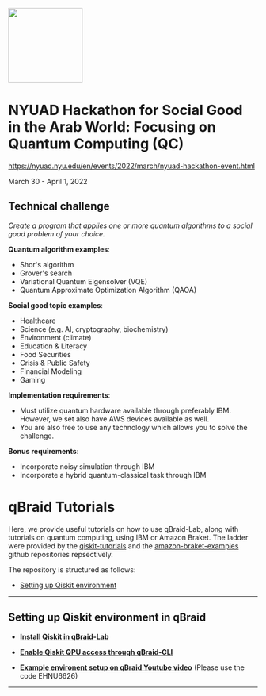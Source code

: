 [<img src="https://qbraid-static.s3.amazonaws.com/logos/Launch_on_qBraid_white.png" width="150">](https://account.qbraid.com?gitHubUrl=https://github.com/devilkiller-ag/NYUAD-2023.git)

# NYUAD Hackathon for Social Good in the Arab World: Focusing on Quantum Computing (QC)

https://nyuad.nyu.edu/en/events/2022/march/nyuad-hackathon-event.html

March 30 - April 1, 2022

## Technical challenge

_Create a program that applies one or more quantum algorithms to a social good
problem of your choice._

**Quantum algorithm examples**:

- Shor's algorithm
- Grover's search
- Variational Quantum Eigensolver (VQE)
- Quantum Approximate Optimization Algorithm (QAOA)

**Social good topic examples**:

- Healthcare
- Science (e.g. AI, cryptography, biochemistry)
- Environment (climate)
- Education & Literacy
- Food Securities
- Crisis & Public Safety
- Financial Modeling
- Gaming

**Implementation requirements**:

- Must utilize quantum hardware available through preferably IBM. However, we
  set also have AWS devices available as well.
- You are also free to use any technology which allows you to solve the
  challenge.

**Bonus requirements**:

- Incorporate noisy simulation through IBM
- Incorporate a hybrid quantum-classical task through IBM

# qBraid Tutorials

Here, we provide useful tutorials on how to use qBraid-Lab, along with tutorials
on quantum computing, using IBM or Amazon Braket. The ladder were provided by
the [qiskit-tutorials](https://github.com/qiskit/qiskit-tutorials) and the
[amazon-braket-examples](https://github.com/aws/amazon-braket-examples) github
repositories repsectively.

The repository is structured as follows:

- [Setting up Qiskit environment](qbraid_qiskit_setup/accessing_ibm_hardware.ipynb)

---

## <a name="qbraid">Setting up Qiskit environment in qBraid</a>

- [**Install Qiskit in qBraid-Lab**](qbraid_qiskit_setup/accessing_ibm_hardware.ipynb)

- [**Enable Qiskit QPU access through qBraid-CLI**](qbraid_qiskit_setup/accessing_ibm_hardware.ipynb)
- [**Example environent setup on qBraid Youtube video**](https://www.youtube.com/watch?v=LyavbzSkvRo) (Please use the code EHNU6626)

---
